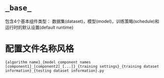 # `_base_`

包含4个基本组件类型：
数据集(dataset)，模型(model)，训练策略(schedule)和运行时的默认设置(default runtime)   



# 配置文件名称风格
```
{algorithm name}_{model component names [component1]_[component2]_[...]}_{training settings}_{training dataset information}_{testing dataset information}.py
```